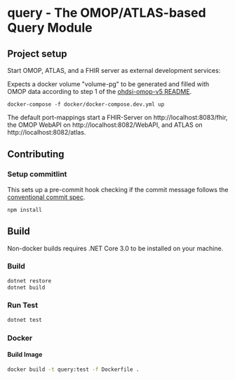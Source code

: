 # query - The OMOP/ATLAS-based Query Module

## Project setup

Start OMOP, ATLAS, and a FHIR server as external development services:

Expects a docker volume "volume-pg" to be generated and filled with OMOP data according to step 1 of the [ohdsi-omop-v5 README](https://gitlab.miracum.org/miracum-etl/ohdsi-omop-v5).

```
docker-compose -f docker/docker-compose.dev.yml up
```

The default port-mappings start a FHIR-Server on http://localhost:8083/fhir, the OMOP WebAPI on http://localhost:8082/WebAPI, and ATLAS on http://localhost:8082/atlas.

## Contributing

### Setup commitlint
This sets up a pre-commit hook checking if the commit message follows the [conventional commit spec](https://www.conventionalcommits.org/en/v1.0.0-beta.4/).
```
npm install
```


## Build

Non-docker builds requires .NET Core 3.0 to be installed on your machine.

### Build
```sh
dotnet restore
dotnet build
```

### Run Test
```sh
dotnet test
```

### Docker

#### Build Image
```sh
docker build -t query:test -f Dockerfile .
```